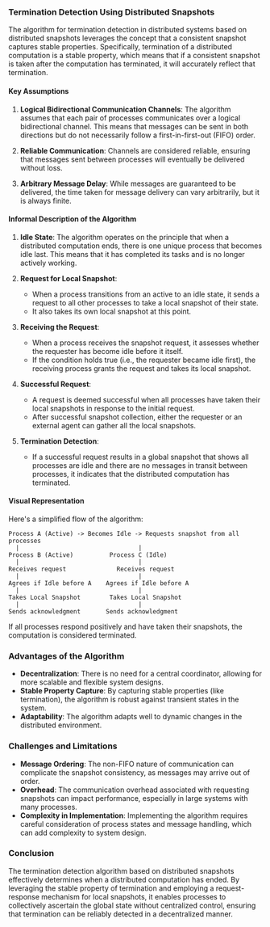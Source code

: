 ### Termination Detection Using Distributed Snapshots

The algorithm for termination detection in distributed systems based on distributed snapshots leverages the concept that a consistent snapshot captures stable properties. Specifically, termination of a distributed computation is a stable property, which means that if a consistent snapshot is taken after the computation has terminated, it will accurately reflect that termination.

#### Key Assumptions

1. **Logical Bidirectional Communication Channels**: The algorithm assumes that each pair of processes communicates over a logical bidirectional channel. This means that messages can be sent in both directions but do not necessarily follow a first-in-first-out (FIFO) order.

2. **Reliable Communication**: Channels are considered reliable, ensuring that messages sent between processes will eventually be delivered without loss.

3. **Arbitrary Message Delay**: While messages are guaranteed to be delivered, the time taken for message delivery can vary arbitrarily, but it is always finite.

#### Informal Description of the Algorithm

1. **Idle State**: The algorithm operates on the principle that when a distributed computation ends, there is one unique process that becomes idle last. This means that it has completed its tasks and is no longer actively working.

2. **Request for Local Snapshot**:
   - When a process transitions from an active to an idle state, it sends a request to all other processes to take a local snapshot of their state.
   - It also takes its own local snapshot at this point.

3. **Receiving the Request**:
   - When a process receives the snapshot request, it assesses whether the requester has become idle before it itself. 
   - If the condition holds true (i.e., the requester became idle first), the receiving process grants the request and takes its local snapshot.

4. **Successful Request**:
   - A request is deemed successful when all processes have taken their local snapshots in response to the initial request.
   - After successful snapshot collection, either the requester or an external agent can gather all the local snapshots.

5. **Termination Detection**:
   - If a successful request results in a global snapshot that shows all processes are idle and there are no messages in transit between processes, it indicates that the distributed computation has terminated.

#### Visual Representation

Here's a simplified flow of the algorithm:

```plaintext
Process A (Active) -> Becomes Idle -> Requests snapshot from all processes
  |                                 |
Process B (Active)          Process C (Idle)
  |                                 |
Receives request              Receives request
  |                                 |
Agrees if Idle before A    Agrees if Idle before A
  |                                 |
Takes Local Snapshot        Takes Local Snapshot
  |                                 |
Sends acknowledgment       Sends acknowledgment
```

If all processes respond positively and have taken their snapshots, the computation is considered terminated.

### Advantages of the Algorithm

- **Decentralization**: There is no need for a central coordinator, allowing for more scalable and flexible system designs.
- **Stable Property Capture**: By capturing stable properties (like termination), the algorithm is robust against transient states in the system.
- **Adaptability**: The algorithm adapts well to dynamic changes in the distributed environment.

### Challenges and Limitations

- **Message Ordering**: The non-FIFO nature of communication can complicate the snapshot consistency, as messages may arrive out of order.
- **Overhead**: The communication overhead associated with requesting snapshots can impact performance, especially in large systems with many processes.
- **Complexity in Implementation**: Implementing the algorithm requires careful consideration of process states and message handling, which can add complexity to system design.

### Conclusion

The termination detection algorithm based on distributed snapshots effectively determines when a distributed computation has ended. By leveraging the stable property of termination and employing a request-response mechanism for local snapshots, it enables processes to collectively ascertain the global state without centralized control, ensuring that termination can be reliably detected in a decentralized manner.
